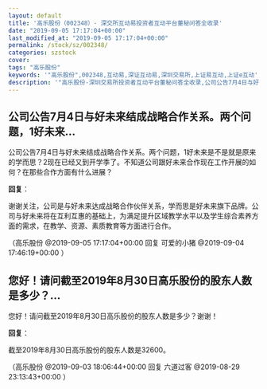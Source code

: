```yaml
---
layout: default
title: '高乐股份（002348）- 深交所互动易投资者互动平台董秘问答全收录'
date: "2019-09-05 17:17:04+00:00"
last_modified_at: "2019-09-05 17:17:04+00:00"
permalink: /stock/sz/002348/
categories: szstock
cover: 
tags: "高乐股份"
keywords: '"高乐股份",002348,互动易,深证互动易,深圳交易所,上证易互动,上证e互动'
description: '"高乐股份-深圳交易所投资者互动平台董秘问答全收录,公司公告7月4日与好未来结成战略合作关系。两个问题，1好未来是不是就是原来的学而思？2现在已经又到开学季了。不知道公司跟好未来合作现在工作开展的如何？在那些合作方面有什么进展？"'
---
```


## 公司公告7月4日与好未来结成战略合作关系。两个问题，1好未来...

公司公告7月4日与好未来结成战略合作关系。两个问题，1好未来是不是就是原来的学而思？2现在已经又到开学季了。不知道公司跟好未来合作现在工作开展的如何？在那些合作方面有什么进展？

**回复**：

谢谢关注，公司是与好未来达成战略合作伙伴关系，学而思是好未来旗下品牌。公司与好未来将在互利互惠的基础上，为满足提升区域教学水平以及学生综合素养方面的需求，在教学、资源、素质教育等方面进行合作。 

（高乐股份  @2019-09-05 17:17:04+00:00 回复 可爱的小猪  @2019-09-04 17:46:19+00:00 ）

## 您好！请问截至2019年8月30日高乐股份的股东人数是多少？...

您好！请问截至2019年8月30日高乐股份的股东人数是多少？谢谢！

**回复**：

截至2019年8月30日高乐股份的股东人数是32600。 

（高乐股份  @2019-09-03 18:06:44+00:00 回复 六道过客  @2019-08-29 23:13:43+00:00 ）

